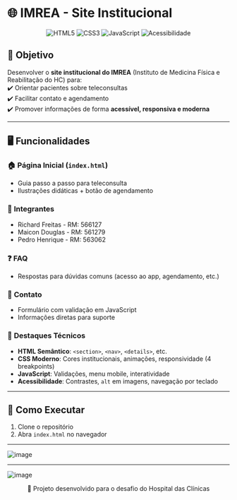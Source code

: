 # 🌐 IMREA - Site Institucional  

<div align="center">  
  <img src="https://img.shields.io/badge/HTML5-E34F26?style=for-the-badge&logo=html5&logoColor=white" alt="HTML5">  
  <img src="https://img.shields.io/badge/CSS3-1572B6?style=for-the-badge&logo=css3&logoColor=white" alt="CSS3">  
  <img src="https://img.shields.io/badge/JavaScript-F7DF1E?style=for-the-badge&logo=javascript&logoColor=black" alt="JavaScript">  
  <img src="https://img.shields.io/badge/Accessibility-FFA500?style=for-the-badge&logo=accessibility&logoColor=white" alt="Acessibilidade">  
</div>  

## 🎯 Objetivo  
Desenvolver o **site institucional do IMREA** (Instituto de Medicina Física e Reabilitação do HC) para:  
✔️ Orientar pacientes sobre teleconsultas  
✔️ Facilitar contato e agendamento  
✔️ Promover informações de forma **acessível, responsiva e moderna**  

---  

## 🖥️ Funcionalidades  

### 🏠 **Página Inicial** (`index.html`)  
- Guia passo a passo para teleconsulta  
- Ilustrações didáticas + botão de agendamento  

### 👥 **Integrantes**  
- Richard Freitas - RM: 566127
- Maicon Douglas - RM: 561279 
- Pedro Henrique - RM: 563062

### ❓ **FAQ**  
- Respostas para dúvidas comuns (acesso ao app, agendamento, etc.)  

### 📧 **Contato**  
- Formulário com validação em JavaScript  
- Informações diretas para suporte  

### 🌟 **Destaques Técnicos**  
- **HTML Semântico**: `<section>`, `<nav>`, `<details>`, etc.  
- **CSS Moderno**: Cores institucionais, animações, responsividade (4 breakpoints)  
- **JavaScript**: Validações, menu mobile, interatividade  
- **Acessibilidade**: Contrastes, `alt` em imagens, navegação por teclado  

---  

## 🚀 Como Executar  
1. Clone o repositório  
2. Abra `index.html` no navegador  

---  

![image](https://github.com/user-attachments/assets/a95254eb-1f9c-4bdc-8b59-80e275540e6b)

---

![image](https://github.com/user-attachments/assets/4f364f9a-d55c-45b9-86b8-7493e899c124)


<div align="center">

📌 Projeto desenvolvido para o desafio do Hospital das Clínicas  
</div>  
